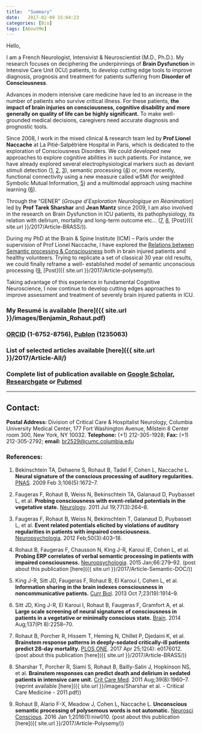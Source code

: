 ```yaml
---
title:  "Summary"
date:   2017-02-09 15:04:23
categories: [Bio]
tags: [AboutMe]
---
```

Hello,

I am a French Neurologist, Intensivist & Neuroscientist (M.D., Ph.D.). My research focuses on deciphering the underpinnings of **Brain Dysfunction** in Intensive Care Unit (ICU) patients, to develop cutting edge tools to improve diagnosis, prognosis and treatment for patients suffering from **Disorder of Consciousness**.

Advances in modern intensive care medicine have led to an increase in the number of patients who survive critical illness. For these patients, **the impact of brain injuries on consciousness, cognitive disability and more generally on quality of life can be highly significant.** To make well-grounded medical decisions, caregivers need accurate diagnosis and prognostic tools.

Since 2008, I work in the mixed clinical & research team led by **Prof Lionel Naccache** at La Pitié-Salpêtrière Hospital in Paris, which is dedicated to the exploration of Consciousness Disorders. We could developed new approaches to explore cognitive abilities in such patients. For instance, we have already explored several electrophysiological markers such as deviant stimuli detection ([1](http://dx.doi.org/10.1073/pnas.0809667106), [2](http://dx.doi.org/10.1212/WNL.0b013e3182217ee8), [3](http://dx.doi.org/10.1016/j.neuropsychologia.2011.12.015)), semantic processing ([4](http://dx.doi.org/10.1016/j.neuropsychologia.2014.10.014)) or, more recently, functional connectivity using a new measure called wSMI (for weighted Symbolic Mutual Information, [5](http://dx.doi.org/10.1016/j.cub.2013.07.075)) and a multimodal approach using machine learning ([6](https://doi.org/10.1093/brain/awu141)).

Through the “GENER” (*Groupe d’Exploration Neurologique en Réanimation*) led by **Prof Tarek Sharshar** and **Jean Mantz** since 2009, I am also involved in the research on Brain Dysfunction in ICU patients, its pathophysiology, its relation with delirium, mortality and long-term outcome etc...  ([7](https://doi.org/10.1371/journal.pone.0176012), [8](http://dx.doi.org/10.1097/CCM.0b013e31821b843b), [Post]({{ site.url }}/2017/Article-BRASS/)).

During my PhD at the Brain & Spine Institute (ICM) – Paris under the supervision of Prof Lionel Naccache, I have explored the [Relations between Semantic processing & Consciousness](https://tel.archives-ouvertes.fr/tel-01372200) both in brain injured patients and healthy volunteers. Trying to replicate a set of classical 30 year old results, we could finally reframe a well- established model of semantic unconscious processing ([9](https://doi.org/10.1093/nc/niw010), [Post]({{ site.url }}/2017/Article-polysemy/)).

Taking advantage of this experience in fundamental Cognitive Neuroscience, I now continue to develop cutting edges approaches to improve assessment and treatment of severely brain injured patients in ICU.


### My **Resumé** is available [here]({{ site.url }}/images/Benjamin_Rohaut.pdf)
### [ORCID] (1-6752-8756), [Publon] (1235063)
###  List of selected articles available [here]({{ site.url }}/2017/Article-All/)
### Complete list of publication available on [Google Scholar], [Researchgate] or [Pubmed]


[Google Scholar]: https://scholar.google.fr/citations?hl=fr&user=jgHpg1oAAAAJ&view_op=list_works&sortby=pubdate
[Researchgate]:https://www.researchgate.net/profile/Benjamin_Rohaut
[Pubmed]:https://www.ncbi.nlm.nih.gov/pubmed/?term=Rohaut+B%5BAuthor%5D

---

## Contact:
**Postal Address:** Division of Critical Care & Hospitalist Neurology,
Columbia University Medical Center,
177 Fort Washington Avenue,
Milstein 8 Center room 300,
New York, NY 10032. **Telephone:** (+1) 212-305-1928; **Fax:** (+1) 212-305-2792; **email:** [br2529@cumc.columbia.edu](mailto:br2529@cumc.columbia.edu)

[ORCID]:http://orcid.org/0000-0001-6752-8756
[Publon]:https://publons.com/author/1235063/benjamin-rohaut#profile


### References:

1. Bekinschtein TA, Dehaene S, Rohaut B, Tadel F, Cohen L, Naccache L. **Neural signature of the conscious processing of auditory regularities.** [PNAS](http://dx.doi.org/10.1073/pnas.0809667106). 2009 Feb 3;106(5):1672–7.

2. Faugeras F, Rohaut B, Weiss N, Bekinschtein TA, Galanaud D, Puybasset L, et al. **Probing consciousness with event-related potentials in the vegetative state.** [Neurology](http://dx.doi.org/10.1212/WNL.0b013e3182217ee8). 2011 Jul 19;77(3):264–8.

3. Faugeras F, Rohaut B, Weiss N, Bekinschtein T, Galanaud D, Puybasset L, et al.  **Event related potentials elicited by violations of auditory regularities in patients with impaired consciousness.** [Neuropsychologia](http://dx.doi.org/10.1016/j.neuropsychologia.2011.12.015). 2012 Feb;50(3):403–18.

4. Rohaut B, Faugeras F, Chausson N, King J-R, Karoui IE, Cohen L, et al. **Probing ERP correlates of verbal semantic processing in patients with impaired consciousness.** [Neuropsychologia](http://dx.doi.org/10.1016/j.neuropsychologia.2014.10.014). 2015 Jan;66:279–92. (post about this publication [here]({{ site.url }}/2017/Article-Semantic-DOC/))

5. King J-R, Sitt JD, Faugeras F, Rohaut B, El Karoui I, Cohen L, et al. **Information sharing in the brain indexes consciousness in noncommunicative patients.** [Curr Biol](http://dx.doi.org/10.1016/j.cub.2013.07.075). 2013 Oct 7;23(19):1914–9.

6. Sitt JD, King J-R, El Karoui I, Rohaut B, Faugeras F, Gramfort A, et al. **Large scale screening of neural signatures of consciousness in patients in a vegetative or minimally conscious state.** [Brain](https://doi.org/10.1093/brain/awu141). 2014 Aug;137(Pt 8):2258–70.


7. Rohaut B, Porcher R, Hissem T, Heming N, Chillet P, Djedaini K, et al. **Brainstem response patterns in deeply-sedated critically-ill patients predict 28-day mortality.** [PLOS ONE](https://doi.org/10.1371/journal.pone.0176012). 2017 Apr 25;12(4): e0176012. (post about this publication [here]({{ site.url }}/2017/Article-BRASS/))

8. Sharshar T, Porcher R, Siami S, Rohaut B, Bailly-Salin J, Hopkinson NS, et al. **Brainstem responses can predict death and delirium in sedated patients in intensive care unit.** [Crit Care Med](http://dx.doi.org/10.1097/CCM.0b013e31821b843b). 2011 Aug;39(8):1960–7. (reprint available [here]({{ site.url }}/images/Sharshar et al. - Critical Care Medicine - 2011.pdf))

9. Rohaut B, Alario F-X, Meadow J, Cohen L, Naccache L. **Unconscious semantic processing of polysemous words is not automatic.** [Neurosci Conscious](https://doi.org/10.1093/nc/niw010). 2016 Jan 1;2016(1):niw010. (post about this publication [here]({{ site.url }}/2017/Article-Polysemy/))
